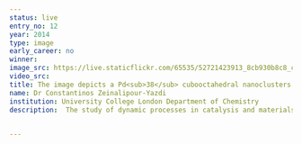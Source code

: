 ```yaml
---
status: live
entry_no: 12
year: 2014
type: image 
early_career: no 
winner: 
image_src: https://live.staticflickr.com/65535/52721423913_8cb930b8c8_c_d.jpg
video_src: 
title: The image depicts a Pd<sub>38</sub> cubooctahedral nanoclusters at various degrees of adsorbate saturation.
name: Dr Constantinos Zeinalipour-Yazdi
institution: University College London Department of Chemistry
description:  The study of dynamic processes in catalysis and materials chemistry using accurate quantum mechanical calculations is a computationally demanding process. The high performance computing resources offered by ARCHER through the Materials Chemistry Consortium are pivotal for the performance of such calculations. In this study we explore through hybrid-DFT molecular dynamics simulations the spatial and time evolution of adsorbates on the surface of nanoclusters. This research has resulted in fascinating simulations with respect to the dynamic motion of adsorbates on the surface of nanoparticles at high coverages.

  
---
```

